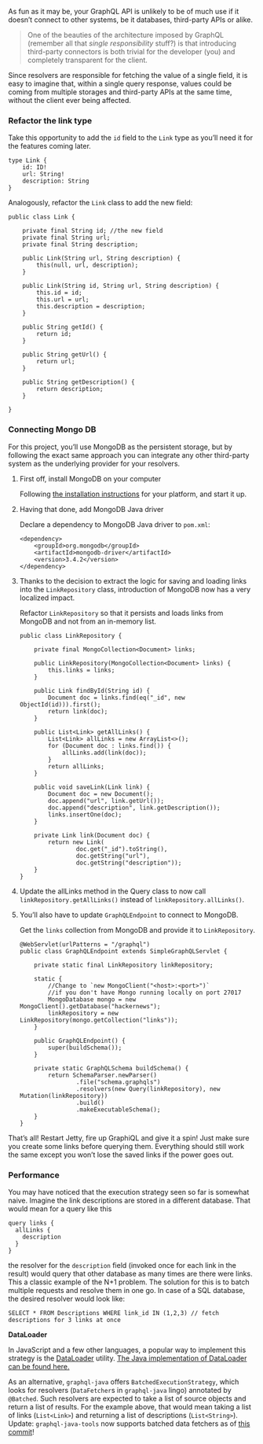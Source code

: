 As fun as it may be, your GraphQL API is unlikely to be of much use if it doesn’t connect to other systems, be it databases, third-party APIs or alike.

> One of the beauties of the architecture imposed by GraphQL (remember all that *single responsibility* stuff?) is that introducing third-party connectors is both trivial for the developer (you) and completely transparent for the client.

Since resolvers are responsible for fetching the value of a single field, it is easy to imagine that, within a single query response, values could be coming from multiple storages and third-party APIs at the same time, without the client ever being affected.

### Refactor the link type

Take this opportunity to add the `id` field to the `Link` type as you’ll need it for the features coming later.

    type Link {
        id: ID!
        url: String!
        description: String
    }

Analogously, refactor the `Link` class to add the new field:

    public class Link {
        
        private final String id; //the new field
        private final String url;
        private final String description;

        public Link(String url, String description) {
            this(null, url, description);
        }

        public Link(String id, String url, String description) {
            this.id = id;
            this.url = url;
            this.description = description;
        }

        public String getId() {
            return id;
        }

        public String getUrl() {
            return url;
        }

        public String getDescription() {
            return description;
        }
        
    }

### Connecting Mongo DB

For this project, you’ll use MongoDB as the persistent storage, but by following the exact same approach you can integrate any other third-party system as the underlying provider for your resolvers.

1.  First off, install MongoDB on your computer

    Following [the installation instructions](https://docs.mongodb.com/manual/administration/install-community/) for your platform, and start it up.

2.  Having that done, add MongoDB Java driver

    Declare a dependency to MongoDB Java driver to `pom.xml`:

        <dependency>
            <groupId>org.mongodb</groupId>
            <artifactId>mongodb-driver</artifactId>
            <version>3.4.2</version>
        </dependency>

3.  Thanks to the decision to extract the logic for saving and loading links into the `LinkRepository` class, introduction of MongoDB now has a very localized impact.

    Refactor `LinkRepository` so that it persists and loads links from MongoDB and not from an in-memory list.

        public class LinkRepository {

            private final MongoCollection<Document> links;

            public LinkRepository(MongoCollection<Document> links) {
                this.links = links;
            }

            public Link findById(String id) {
                Document doc = links.find(eq("_id", new ObjectId(id))).first();
                return link(doc);
            }

            public List<Link> getAllLinks() {
                List<Link> allLinks = new ArrayList<>();
                for (Document doc : links.find()) {
                    allLinks.add(link(doc));
                }
                return allLinks;
            }

            public void saveLink(Link link) {
                Document doc = new Document();
                doc.append("url", link.getUrl());
                doc.append("description", link.getDescription());
                links.insertOne(doc);
            }

            private Link link(Document doc) {
                return new Link(
                        doc.get("_id").toString(),
                        doc.getString("url"),
                        doc.getString("description"));
            }
        }

4.  Update the allLinks method in the Query class to now call `linkRepository.getAllLinks()` instead of `linkRepository.allLinks()`.

5.  You’ll also have to update `GraphQLEndpoint` to connect to MongoDB.

    Get the `links` collection from MongoDB and provide it to `LinkRepository`.

        @WebServlet(urlPatterns = "/graphql")
        public class GraphQLEndpoint extends SimpleGraphQLServlet {

            private static final LinkRepository linkRepository;

            static {
                //Change to `new MongoClient("<host>:<port>")`
                //if you don't have Mongo running locally on port 27017
                MongoDatabase mongo = new MongoClient().getDatabase("hackernews");
                linkRepository = new LinkRepository(mongo.getCollection("links"));
            }

            public GraphQLEndpoint() {
                super(buildSchema());
            }

            private static GraphQLSchema buildSchema() {
                return SchemaParser.newParser()
                        .file("schema.graphqls")
                        .resolvers(new Query(linkRepository), new Mutation(linkRepository))
                        .build()
                        .makeExecutableSchema();
            }
        }

That’s all! Restart Jetty, fire up GraphiQL and give it a spin! Just make sure you create some links before querying them. Everything should still work the same except you won’t lose the saved links if the power goes out.

### Performance

You may have noticed that the execution strategy seen so far is somewhat naive. Imagine the link descriptions are stored in a different database. That would mean for a query like this

    query links {
      allLinks {
        description
      }
    }

the resolver for the `description` field (invoked once for each link in the result) would query that other database as many times are there were links. This a classic example of the N+1 problem. The solution for this is to batch multiple requests and resolve them in one go. In case of a SQL database, the desired resolver would look like:

    SELECT * FROM Descriptions WHERE link_id IN (1,2,3) // fetch descriptions for 3 links at once

**DataLoader**

In JavaScript and a few other languages, a popular way to implement this strategy is the [DataLoader](https://github.com/facebook/dataloader) utility. [The Java implementation of DataLoader can be found here.](https://github.com/graphql-java/java-dataloader)

As an alternative, `graphql-java` offers `BatchedExecutionStrategy`, which looks for resolvers (`DataFetcher`s in `graphql-java` lingo) annotated by `@Batched`. Such resolvers are expected to take a list of source objects and return a list of results. For the example above, that would mean taking a list of links (`List<Link>`) and returning a list of descriptions (`List<String>`). Update: `graphql-java-tools` now supports batched data fetchers as of [this commit](https://github.com/graphql-java/graphql-java-tools/commit/73d42e746ffdb55575b9e4d839ffc41fed70d99a)!
